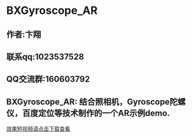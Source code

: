 
# BXGyroscope_AR

##  作者:卞翔
##  联系qq:1023537528
##  QQ交流群:160603792

## BXGyroscope_AR: 结合照相机，Gyroscope陀螺仪，百度定位等技术制作的一个AR示例demo.

<!--![mov](https://github.com/bianxiang/BXRotationView/blob/master/BXRotationView/BXRotationView/BXRotationViewGIF.gif?raw=true)  -->

[效果短视频请点击下载查看](https://github.com/bianxiang/BXGyroscope_AR/blob/master/陀螺仪Demo/陀螺仪Demo/AR.mov)

